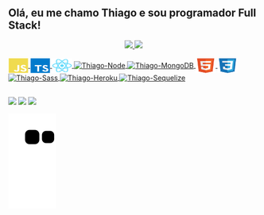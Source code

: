 ## Olá, eu me chamo Thiago e sou programador Full Stack!

<div align="center">
  <a href="https://github.com/Alameda-Indiano">
  <img height="160em" src="https://github-readme-stats.vercel.app/api?username=Alameda-Indiano&show_icons=true&theme=tokyonight&include_all_commits=true&count_private=true"/>
  <img height="160em" src="https://github-readme-stats.vercel.app/api/top-langs/?username=Alameda-Indiano&layout=compact&langs_count=7&theme=tokyonight"/>
</div>
<div style="display: inline_block"><br>
  <img align="center" alt="Thiago-js" height="30" width="40" src="https://raw.githubusercontent.com/devicons/devicon/master/icons/javascript/javascript-plain.svg">
  <img align="center" alt="Thiago-Ts" height="30" width="40" src="https://raw.githubusercontent.com/devicons/devicon/master/icons/typescript/typescript-plain.svg">
  <img align="center" alt="Thiago-React" height="30" width="40" src="https://raw.githubusercontent.com/devicons/devicon/master/icons/react/react-original.svg">
  <img align="center" alt="Thiago-Node" height="30" width="40" src="https://icongr.am/devicon/nodejs-original.svg?size=128&color=currentColor">
  <img align="center" alt="Thiago-MongoDB" height="40" width="50" src="https://icongr.am/devicon/mongodb-original-wordmark.svg?size=148&color=currentColor">
  <img align="center" alt="Thiago-HTML" height="30" width="40" src="https://raw.githubusercontent.com/devicons/devicon/master/icons/html5/html5-original.svg">
  <img align="center" alt="Thiago-CSS" height="30" width="40" src="https://raw.githubusercontent.com/devicons/devicon/master/icons/css3/css3-original.svg">
  <img align="center" alt="Thiago-Sass" height="30" width="40" src="https://icongr.am/devicon/sass-original.svg?size=128&color=currentColor">
  <img align="center" alt="Thiago-Heroku" height="30" width="40" src="https://icongr.am/devicon/heroku-original-wordmark.svg?size=128&color=currentColor">
  <img align="center" alt="Thiago-Sequelize" height="30" width="40" src="https://icongr.am/devicon/heroku-original-wordmark.svg?size=128&color=currentColor">
</div>
 
  ##
 
<div> 
  <a href="https://instagram.com/thiago_alameda_" target="_blank"><img src="https://img.shields.io/badge/-Instagram-%23E4405F?style=for-the-badge&logo=instagram&logoColor=white" target="_blank"></a>
  <a href = "gmail:thiago2332003@gmail.com"><img src="https://img.shields.io/badge/-Gmail-%23333?style=for-the-badge&logo=gmail&logoColor=white" target="_blank"></a>
  <a href="https://www.linkedin.com/in/thiago-a-amorim-60811a1b6" target="_blank"><img src="https://img.shields.io/badge/-LinkedIn-%230077B5?style=for-the-badge&logo=linkedin&logoColor=white" target="_blank"></a>
 
   ![snake gif](https://github.com/Alameda-Indiano/Alameda-Indiano/blob/output/github-contribution-grid-snake.svg)
 
</div>
